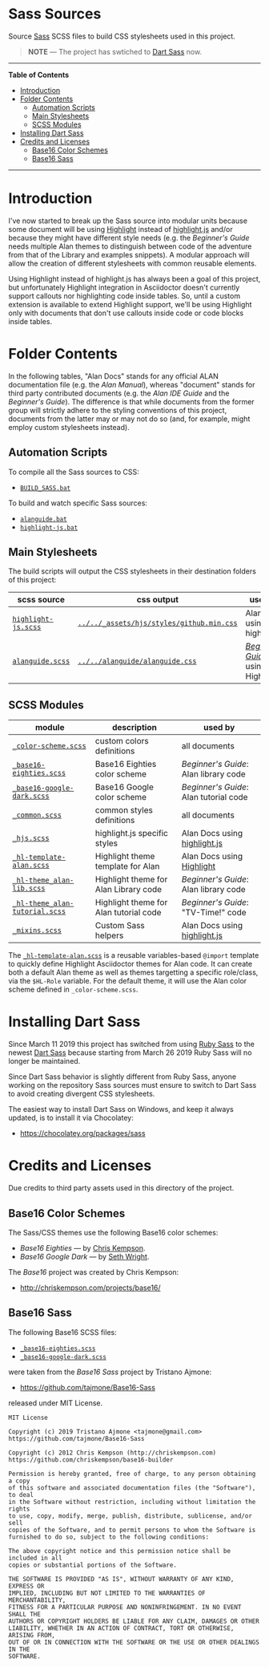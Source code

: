 # Sass Sources

Source [Sass] SCSS files to build CSS stylesheets used in this project.

> __NOTE__ — The project has swtiched to [Dart Sass] now.

-----

**Table of Contents**

<!-- MarkdownTOC autolink="true" bracket="round" autoanchor="false" lowercase="only_ascii" uri_encoding="true" levels="1,2,3" -->

- [Introduction](#introduction)
- [Folder Contents](#folder-contents)
    - [Automation Scripts](#automation-scripts)
    - [Main Stylesheets](#main-stylesheets)
    - [SCSS Modules](#scss-modules)
- [Installing Dart Sass](#installing-dart-sass)
- [Credits and Licenses](#credits-and-licenses)
    - [Base16 Color Schemes](#base16-color-schemes)
    - [Base16 Sass](#base16-sass)

<!-- /MarkdownTOC -->

-----

# Introduction

I've now started to break up the Sass source into modular units because some document will be using [Highlight] instead of [highlight.js] and/or because they might have different style needs (e.g. the _Beginner's Guide_ needs multiple Alan themes to distinguish between code of the adventure from that of the Library and examples snippets). A modular approach will allow the creation of different stylesheets with common reusable elements.

Using Highlight instead of highlight.js has always been a goal of this project, but unfortunately Highlight integration in Asciidoctor doesn't currently support callouts nor highlighting code inside tables. So, until a custom extension is available to extend Highlight support, we'll be using Highlight only with documents that don't use callouts inside code or code blocks inside tables.

# Folder Contents

In the following tables, "Alan Docs" stands for any official ALAN documentation file (e.g. the _Alan Manual_), whereas "document" stands for third party contributed documents (e.g. the _Alan IDE Guide_ and the _Beginner's Guide_). The difference is that while documents from the former group will strictly adhere to the styling conventions of this project, documents from the latter may or may not do so (and, for example, might employ custom stylesheets instead).


## Automation Scripts

To compile all the Sass sources to CSS:

- [`BUILD_SASS.bat`](./BUILD_SASS.bat)

To build and watch specific Sass sources:

- [`alanguide.bat`](./alanguide.bat)
- [`highlight-js.bat`](./highlight-js.bat)


## Main Stylesheets

The build scripts will output the CSS stylesheets in their destination folders of this project:

|             scss source             |                      css output                     |              used for              |
|-------------------------------------|-----------------------------------------------------|------------------------------------|
| [`highlight-js.scss`][highlight-js] | [`../../_assets/hjs/styles/github.min.css`][gh css] | Alan Docs using highlight.js       |
| [`alanguide.scss`][alanguide]       | [`../../alanguide/alanguide.css`][alanguide css]    | _[Beginner's Guide]_ using Highlight |


## SCSS Modules

|                     module                    |              description               |                used by                 |
|-----------------------------------------------|----------------------------------------|----------------------------------------|
| [`_color-scheme.scss`][color-scheme]          | custom colors definitions              | all documents                          |
| [`_base16-eighties.scss`][b16 80s]            | Base16 Eighties color scheme           | _Beginner's Guide_: Alan library code  |
| [`_base16-google-dark.scss`][b16 Google]      | Base16 Google color scheme             | _Beginner's Guide_: Alan tutorial code |
| [`_common.scss`][common]                      | common styles definitions              | all documents                          |
| [`_hjs.scss`][hjs]                            | highlight.js specific styles           | Alan Docs using [highlight.js]         |
| [`_hl-template-alan.scss`][hl template alan]  | Highlight theme template for Alan      | Alan Docs using [Highlight]            |
| [`_hl-theme_alan-lib.scss`][hl alan lib]      | Highlight theme for Alan Library code  | _Beginner's Guide_: Alan library code  |
| [`_hl-theme_alan-tutorial.scss`][hl alan tut] | Highlight theme for Alan tutorial code | _Beginner's Guide_: "TV-Time!" code    |
| [`_mixins.scss`][mixins]                      | Custom Sass helpers                    | Alan Docs using [highlight.js]         |

The [`_hl-template-alan.scss`][hl template alan] is a reusable variables-based `@import` template to quickly define Highlight Asciidoctor themes for Alan code. It can create both a default Alan theme as well as themes targetting a specific role/class, via the `$HL-Role` variable. For the default theme, it will use the Alan color scheme defined in `_color-scheme.scss`.

# Installing Dart Sass

Since March 11 2019 this project has switched from using [Ruby Sass] to the newest [Dart Sass] because starting from March 26 2019 Ruby Sass will no longer be maintained.

Since Dart Sass behavior is slightly different from Ruby Sass, anyone working on the repository Sass sources must ensure to switch to Dart Sass to avoid creating divergent CSS stylesheets.

The easiest way to install Dart Sass on Windows, and keep it always updated, is to install it via Chocolatey:

- https://chocolatey.org/packages/sass

# Credits and Licenses

Due credits to third party assets used in this directory of the project.

## Base16 Color Schemes

The Sass/CSS themes use the following Base16 color schemes:

- _Base16 Eighties_ — by [Chris Kempson].
- _Base16 Google Dark_ — by [Seth Wright].

The *Base16* project was created by Chris Kempson:

- http://chriskempson.com/projects/base16/

## Base16 Sass

The following Base16 SCSS files:

- [`_base16-eighties.scss`][b16 80s]
- [`_base16-google-dark.scss`][b16 Google]

were taken from the *Base16 Sass* project by Tristano Ajmone:

- https://github.com/tajmone/Base16-Sass

released under MIT License.


```
MIT License

Copyright (c) 2019 Tristano Ajmone <tajmone@gmail.com>
https://github.com/tajmone/Base16-Sass

Copyright (c) 2012 Chris Kempson (http://chriskempson.com)
https://github.com/chriskempson/base16-builder

Permission is hereby granted, free of charge, to any person obtaining a copy
of this software and associated documentation files (the "Software"), to deal
in the Software without restriction, including without limitation the rights
to use, copy, modify, merge, publish, distribute, sublicense, and/or sell
copies of the Software, and to permit persons to whom the Software is
furnished to do so, subject to the following conditions:

The above copyright notice and this permission notice shall be included in all
copies or substantial portions of the Software.

THE SOFTWARE IS PROVIDED "AS IS", WITHOUT WARRANTY OF ANY KIND, EXPRESS OR
IMPLIED, INCLUDING BUT NOT LIMITED TO THE WARRANTIES OF MERCHANTABILITY,
FITNESS FOR A PARTICULAR PURPOSE AND NONINFRINGEMENT. IN NO EVENT SHALL THE
AUTHORS OR COPYRIGHT HOLDERS BE LIABLE FOR ANY CLAIM, DAMAGES OR OTHER
LIABILITY, WHETHER IN AN ACTION OF CONTRACT, TORT OR OTHERWISE, ARISING FROM,
OUT OF OR IN CONNECTION WITH THE SOFTWARE OR THE USE OR OTHER DEALINGS IN THE
SOFTWARE.
```


<!-----------------------------------------------------------------------------
                               REFERENCE LINKS
------------------------------------------------------------------------------>

[Sass]: https://sass-lang.com "Visit Sass website"
[Dart Sass]: https://github.com/sass/dart-sass "Visit Dart Sass repository on GitHub"
[Ruby Sass]: https://sass-lang.com/ruby-sass "Visit Ruby Sass homepage"
[Choco Sass]: https://chocolatey.org/packages/sass "View the Chocolatey package for Dart Sass"

[Highlight]: http://www.andre-simon.de/ "Visit Highlight website"
[highlight.js]: https://highlightjs.org/ "Visit highlight.js website"

<!-- project files ----------------------------------------------------------->

[Highlight.js' stylesheets]: ../../_assets/hjs/styles/ "Go to Highlight.js' stylesheets folder in the project"

[Beginner's Guide]: ../../alanguide/ "Navigate to the 'ALAN Beginner's Guide' folder"

<!-- SCSS Main Sources -->

[highlight-js]: ./highlight-js.scss "View SCSS source"
[alanguide]: ./alanguide.scss "View SCSS source"

<!-- SCSS Modules -->

[b16 80s]: ./_base16-eighties.scss  "View SCSS source"
[b16 Google]: ./_base16-google-dark.scss  "View SCSS source"
[color-scheme]: ./_color-scheme.scss "View SCSS source"
[common]: ./_common.scss "View SCSS source"
[mixins]: ./_mixins.scss "View SCSS source"
[hjs]: ./_hjs.scss "View SCSS source"
[hl alan lib]: ./_hl-theme_alan-lib.scss "View SCSS source"
[hl alan tut]: ./_hl-theme_alan-tutorial.scss "View SCSS source"
[hl template alan]: ./_hl-template-alan.scss "View SCSS source"

<!-- CSS Output Stylesheets -->

[gh css]: ../../_assets/hjs/styles/github.min.css "View CSS stylesheet"
[alanguide css]: ../../alanguide/alanguide.css "View CSS stylesheet"

<!-- 3rd Party Links -->

[Base16]: http://chriskempson.com/projects/base16/ "Learn more about the Base16 project"
[Base16 Sass]: https://github.com/tajmone/Base16-Sass "Visit the 'Base16 Sass' repository on GitHub"
[Base16 Eighties]: https://github.com/chriskempson/base16-default-schemes/blob/master/eighties.yaml "View the original upstream 'Base16 Eighties' source file"

<!-- People -->

[Chris Kempson]: https://github.com/chriskempson "View Chris Kempson's GitHub profile"
[Tristano Ajmone]: https://github.com/tajmone "View Tristano Ajmone's GitHub profile"
[Seth Wright]: http://sethawright.com "Visit Seth Wright's website"

<!-- EOF -->
